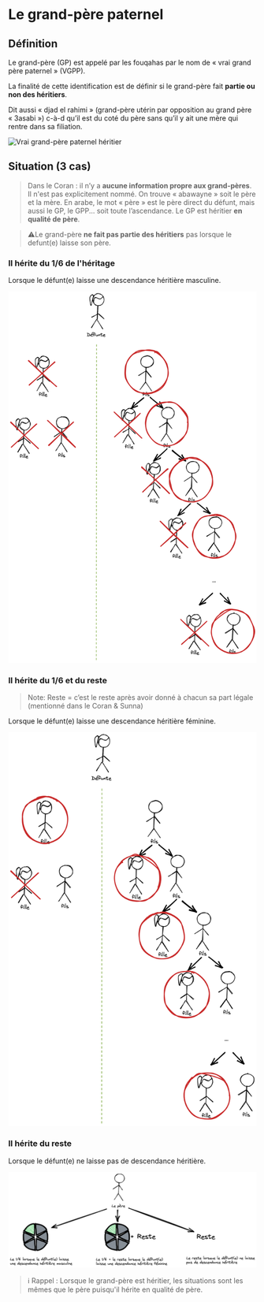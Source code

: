 # Le grand-père paternel

## Définition

Le grand-père (GP) est appelé par les fouqahas par le nom de « vrai grand père paternel » (VGPP). 

La finalité de cette identification est de définir si le grand-père fait **partie ou non des héritiers**.

Dit aussi « djad el rahimi » (grand-père utérin par opposition au grand père « 3asabi ») c-à-d qu’il est du coté du père sans qu’il y ait une mère qui rentre dans sa filiation.

![Vrai grand-père paternel héritier](../assets/vrai-grand-pere.png)

## Situation (3 cas)

> Dans le Coran : il n’y a **aucune information propre aux grand-pères**. Il n'est pas explicitement nommé.
On trouve « abawayne » soit le père et la mère. En arabe, le mot « père » est le père direct du défunt, mais aussi le
GP, le GPP... soit toute l’ascendance. Le GP est héritier **en qualité de père**.

> ⚠️Le grand-père **ne fait pas partie des héritiers** pas lorsque le defunt(e) laisse son père.

### Il hérite du 1/6 de l'héritage

Lorsque le défunt(e) laisse une descendance héritière masculine.

![Schéma de la descendance héritière masculine](../assets/descendance-heritiere-masculine.png "descendance héritière masculine")

### Il hérite du 1/6 et du reste

> Note: Reste = c’est le reste après avoir donné à chacun sa part légale (mentionné dans le Coran & Sunna)

Lorsque le défunt(e) laisse une descendance héritière féminine.

![Schéma de la descendance héritière féminine](../assets/descendance-heritiere-feminine.png "descendance héritière féminine")

### Il hérite du reste

Lorsque le défunt(e) ne laisse pas de descendance héritière.

![Schéma de l'héritage du père](../assets/pere.png "héritage du père")

> ℹ️ Rappel : Lorsque le grand-père est héritier, les situations sont les mêmes que le père puisqu'il hérite en qualité de père.
